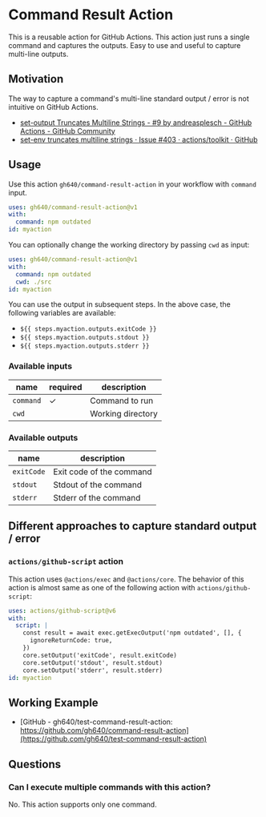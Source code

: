 # Command Result Action

This is a reusable action for GitHub Actions. This action just runs a single command and captures the outputs. Easy to use and useful to capture multi-line outputs.

## Motivation

The way to capture a command's multi-line standard output / error is not intuitive on GitHub Actions.

- [set-output Truncates Multiline Strings - #9 by andreasplesch - GitHub Actions - GitHub Community](https://github.community/t/set-output-truncates-multiline-strings/16852/9)
- [set-env truncates multiline strings · Issue #403 · actions/toolkit · GitHub](https://github.com/actions/toolkit/issues/403)

## Usage

Use this action `gh640/command-result-action` in your workflow with `command` input.

```yaml
uses: gh640/command-result-action@v1
with:
  command: npm outdated
id: myaction
```

You can optionally change the working directory by passing `cwd` as input:

```yaml
uses: gh640/command-result-action@v1
with:
  command: npm outdated
  cwd: ./src
id: myaction
```

You can use the output in subsequent steps. In the above case, the following variables are available:

- `${{ steps.myaction.outputs.exitCode }}`
- `${{ steps.myaction.outputs.stdout }}`
- `${{ steps.myaction.outputs.stderr }}`

### Available inputs

| name | required | description |
| --- | --- | --- |
| `command` | ✓ | Command to run |
| `cwd` |  | Working directory |

### Available outputs

| name | description |
| --- | --- |
| `exitCode` | Exit code of the command |
| `stdout` | Stdout of the command |
| `stderr` | Stderr of the command |

## Different approaches to capture standard output / error

### `actions/github-script` action

This action uses `@actions/exec` and `@actions/core`. The behavior of this action is almost same as one of the following action with `actions/github-script`:

```yaml
uses: actions/github-script@v6
with:
  script: |
    const result = await exec.getExecOutput('npm outdated', [], {
      ignoreReturnCode: true,
    })
    core.setOutput('exitCode', result.exitCode)
    core.setOutput('stdout', result.stdout)
    core.setOutput('stderr', result.stderr)
id: myaction
```

## Working Example

- [GitHub - gh640/test-command-result-action: https://github.com/gh640/command-result-action](https://github.com/gh640/test-command-result-action)

## Questions

### Can I execute multiple commands with this action?

No. This action supports only one command.
